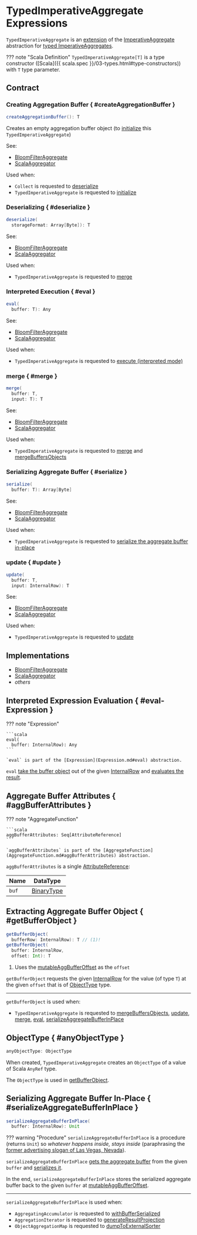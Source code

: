 # TypedImperativeAggregate Expressions

`TypedImperativeAggregate` is an [extension](#contract) of the [ImperativeAggregate](ImperativeAggregate.md) abstraction for [typed ImperativeAggregates](#implementations).

??? note "Scala Definition"
    `TypedImperativeAggregate[T]` is a type constructor ([Scala]({{ scala.spec }}/03-types.html#type-constructors)) with `T` type parameter.

## Contract

### Creating Aggregation Buffer { #createAggregationBuffer }

```scala
createAggregationBuffer(): T
```

Creates an empty aggregation buffer object (to [initialize](#initialize) this `TypedImperativeAggregate`)

See:

* [BloomFilterAggregate](BloomFilterAggregate.md#createAggregationBuffer)
* [ScalaAggregator](ScalaAggregator.md#createAggregationBuffer)

Used when:

* `Collect` is requested to [deserialize](Collect.md#deserialize)
* `TypedImperativeAggregate` is requested to [initialize](#initialize)

### Deserializing { #deserialize }

```scala
deserialize(
  storageFormat: Array[Byte]): T
```

See:

* [BloomFilterAggregate](BloomFilterAggregate.md#deserialize)
* [ScalaAggregator](ScalaAggregator.md#deserialize)

Used when:

* `TypedImperativeAggregate` is requested to [merge](#merge-Expression)

### Interpreted Execution { #eval }

```scala
eval(
  buffer: T): Any
```

See:

* [BloomFilterAggregate](BloomFilterAggregate.md#eval)
* [ScalaAggregator](ScalaAggregator.md#eval)

Used when:

* `TypedImperativeAggregate` is requested to [execute (interpreted mode)](#eval-Expression)

### merge { #merge }

```scala
merge(
  buffer: T,
  input: T): T
```

See:

* [BloomFilterAggregate](BloomFilterAggregate.md#merge)
* [ScalaAggregator](ScalaAggregator.md#merge)

Used when:

* `TypedImperativeAggregate` is requested to [merge](#merge-Expression) and [mergeBuffersObjects](#mergeBuffersObjects)

### Serializing Aggregate Buffer { #serialize }

```scala
serialize(
  buffer: T): Array[Byte]
```

See:

* [BloomFilterAggregate](BloomFilterAggregate.md#serialize)
* [ScalaAggregator](ScalaAggregator.md#serialize)

Used when:

* `TypedImperativeAggregate` is requested to [serialize the aggregate buffer in-place](#serializeAggregateBufferInPlace)

### update { #update }

```scala
update(
  buffer: T,
  input: InternalRow): T
```

See:

* [BloomFilterAggregate](BloomFilterAggregate.md#update)
* [ScalaAggregator](ScalaAggregator.md#update)

Used when:

* `TypedImperativeAggregate` is requested to [update](#update)

## Implementations

* [BloomFilterAggregate](BloomFilterAggregate.md)
* [ScalaAggregator](ScalaAggregator.md)
* _others_

## Interpreted Expression Evaluation { #eval-Expression }

??? note "Expression"

    ```scala
    eval(
      buffer: InternalRow): Any
    ```

    `eval` is part of the [Expression](Expression.md#eval) abstraction.

`eval` [take the buffer object](#getBufferObject) out of the given [InternalRow](../InternalRow.md) and [evaluates the result](#eval).

## Aggregate Buffer Attributes { #aggBufferAttributes }

??? note "AggregateFunction"

    ```scala
    aggBufferAttributes: Seq[AttributeReference]
    ```

    `aggBufferAttributes` is part of the [AggregateFunction](AggregateFunction.md#aggBufferAttributes) abstraction.

`aggBufferAttributes` is a single [AttributeReference](Attribute.md):

 Name  | DataType
-------|---------
 `buf` | [BinaryType](../types/DataType.md#BinaryType)

## Extracting Aggregate Buffer Object { #getBufferObject }

```scala
getBufferObject(
  bufferRow: InternalRow): T // (1)!
getBufferObject(
  buffer: InternalRow,
  offset: Int): T
```

1. Uses the [mutableAggBufferOffset](ImperativeAggregate.md#mutableAggBufferOffset) as the `offset`

`getBufferObject` requests the given [InternalRow](../InternalRow.md) for the value (of type `T`) at the given `offset` that is of [ObjectType](#anyObjectType) type.

---

`getBufferObject` is used when:

* `TypedImperativeAggregate` is requested to [mergeBuffersObjects](#mergeBuffersObjects), [update](#update), [merge](#merge), [eval](#eval-Expression), [serializeAggregateBufferInPlace](#serializeAggregateBufferInPlace)

## ObjectType { #anyObjectType }

```scala
anyObjectType: ObjectType
```

When created, `TypedImperativeAggregate` creates an `ObjectType` of a value of Scala `AnyRef` type.

The `ObjectType` is used in [getBufferObject](#getBufferObject).

## Serializing Aggregate Buffer In-Place { #serializeAggregateBufferInPlace }

```scala
serializeAggregateBufferInPlace(
  buffer: InternalRow): Unit
```

??? warning "Procedure"
    `serializeAggregateBufferInPlace` is a procedure (returns `Unit`) so _whatever happens inside, stays inside_ (paraphrasing the [former advertising slogan of Las Vegas, Nevada](https://idioms.thefreedictionary.com/what+happens+in+Vegas+stays+in+Vegas)).

`serializeAggregateBufferInPlace` [gets the aggregate buffer](#getBufferObject) from the given `buffer` and [serializes it](#serialize).

In the end, `serializeAggregateBufferInPlace` stores the serialized aggregate buffer back to the given `buffer` at [mutableAggBufferOffset](ImperativeAggregate.md#mutableAggBufferOffset).

---

`serializeAggregateBufferInPlace` is used when:

* `AggregatingAccumulator` is requested to [withBufferSerialized](../AggregatingAccumulator.md#withBufferSerialized)
* `AggregationIterator` is requested to [generateResultProjection](../aggregations/AggregationIterator.md#generateResultProjection)
* `ObjectAggregationMap` is requested to [dumpToExternalSorter](../aggregations/ObjectAggregationMap.md#dumpToExternalSorter)
